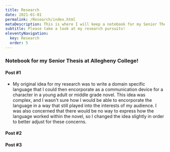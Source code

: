 ```yaml
---
title: Research
date: 2021-01-01
permalink: /Research/index.html
metaDescription: This is where I will keep a notebook for my Senior Thesis at Allegheny College!
subtitle: Please take a look at my research pursuits!
eleventyNavigation: 
  key: Research
  order: 5
---
```


### Notebook for my Senior Thesis at Allegheny College!

#### Post #1

- My original idea for my research was to write a domain specific language that I could then encorporate as a communication device for a character in a young adult or middle grade novel. This idea was complex, and I wasn't sure how I would be able to encorporate the language in a way that still played into the interests of my audience. I was also concerned that there would be no way to express how the language worked within the novel, so I changed the idea slightly in order to better adjust for these concerns.

#### Post #2
#### Post #3